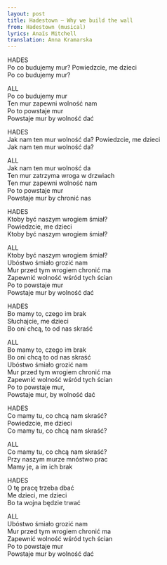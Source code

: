 ```yaml
---
layout: post
title: Hadestown – Why we build the wall
from: Hadestown (musical)
lyrics: Anaïs Mitchell
translation: Anna Kramarska
---
```

HADES  
Po co budujemy mur? Powiedzcie, me dzieci  
Po co budujemy mur?  

ALL  
Po co budujemy mur  
Ten mur zapewni wolność nam  
Po to powstaje mur  
Powstaje mur by wolność dać  

HADES  
Jak nam ten mur wolność da? Powiedzcie, me dzieci  
Jak nam ten mur wolność da?  

ALL  
Jak nam ten mur wolność da  
Ten mur zatrzyma wroga w drzwiach  
Ten mur zapewni wolność nam  
Po to powstaje mur  
Powstaje mur by chronić nas  

HADES  
Ktoby być naszym wrogiem śmiał?  
Powiedzcie, me dzieci  
Ktoby być naszym wrogiem śmiał?  

ALL  
Ktoby być naszym wrogiem śmiał?  
Ubóstwo śmiało grozić nam  
Mur przed tym wrogiem chronić ma   
Zapewnić wolność wśród tych ścian  
Po to powstaje mur  
Powstaje mur by wolność dać  

HADES  
Bo mamy to, czego im brak  
Słuchajcie, me dzieci  
Bo oni chcą, to od nas skraść  

ALL  
Bo mamy to, czego im brak  
Bo oni chcą to od nas skraść  
Ubóstwo śmiało grozić nam   
Mur przed tym wrogiem chronić ma  
Zapewnić wolność wśród tych ścian  
Po to powstaje mur,  
Powstaje mur, by wolność dać  

HADES  
Co mamy tu, co chcą nam skraść?  
Powiedzcie, me dzieci  
Co mamy tu, co chcą nam skraść?  

ALL  
Co mamy tu, co chcą nam skraść?  
Przy naszym murze mnóstwo prac  
Mamy je, a im ich brak  

HADES  
O tę pracę trzeba dbać  
Me dzieci, me dzieci  
Bo ta wojna będzie trwać  

ALL  
Ubóstwo śmiało grozić nam  
Mur przed tym wrogiem chronić ma   
Zapewnić wolność wśród tych ścian  
Po to powstaje mur  
Powstaje mur by wolność dać  


